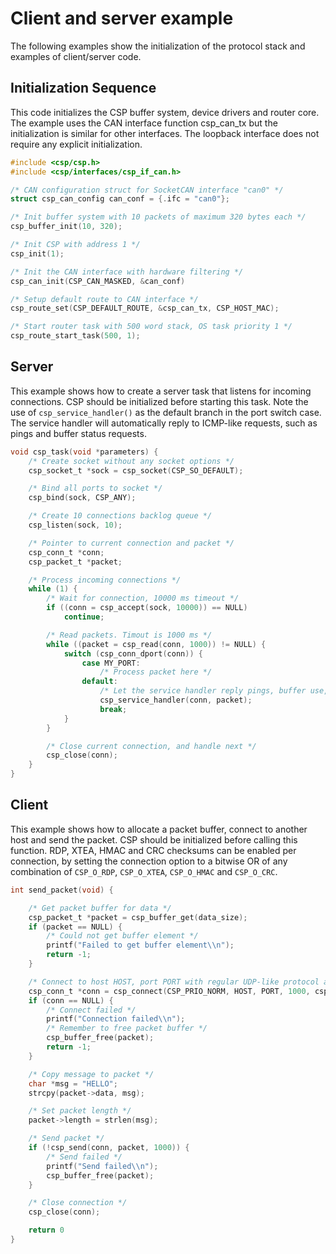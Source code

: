 Client and server example
=========================

The following examples show the initialization of the protocol stack and examples of client/server code.

Initialization Sequence
-----------------------

This code initializes the CSP buffer system, device drivers and router core. The example uses the CAN interface function csp_can_tx but the initialization is similar for other interfaces. The loopback interface does not require any explicit initialization.

``` c
#include <csp/csp.h>
#include <csp/interfaces/csp_if_can.h>

/* CAN configuration struct for SocketCAN interface "can0" */
struct csp_can_config can_conf = {.ifc = "can0"};

/* Init buffer system with 10 packets of maximum 320 bytes each */
csp_buffer_init(10, 320);

/* Init CSP with address 1 */
csp_init(1);

/* Init the CAN interface with hardware filtering */
csp_can_init(CSP_CAN_MASKED, &can_conf)

/* Setup default route to CAN interface */
csp_route_set(CSP_DEFAULT_ROUTE, &csp_can_tx, CSP_HOST_MAC);

/* Start router task with 500 word stack, OS task priority 1 */
csp_route_start_task(500, 1);
```

Server
------

This example shows how to create a server task that listens for incoming connections. CSP should be initialized before starting this task. Note the use of `csp_service_handler()` as the default branch in the port switch case. The service handler will automatically reply to ICMP-like requests, such as pings and buffer status requests.

``` c
void csp_task(void *parameters) {
    /* Create socket without any socket options */
    csp_socket_t *sock = csp_socket(CSP_SO_DEFAULT);

    /* Bind all ports to socket */
    csp_bind(sock, CSP_ANY);

    /* Create 10 connections backlog queue */
    csp_listen(sock, 10);

    /* Pointer to current connection and packet */
    csp_conn_t *conn;
    csp_packet_t *packet;

    /* Process incoming connections */
    while (1) {
        /* Wait for connection, 10000 ms timeout */    
        if ((conn = csp_accept(sock, 10000)) == NULL)
            continue;

        /* Read packets. Timout is 1000 ms */
        while ((packet = csp_read(conn, 1000)) != NULL) {
            switch (csp_conn_dport(conn)) {
                case MY_PORT:
                    /* Process packet here */
                default:
                    /* Let the service handler reply pings, buffer use, etc. */
                    csp_service_handler(conn, packet);
                    break;
            }
        }

        /* Close current connection, and handle next */
        csp_close(conn);
    }
}
```

Client
------

This example shows how to allocate a packet buffer, connect to another host and send the packet. CSP should be initialized before calling this function. RDP, XTEA, HMAC and CRC checksums can be enabled per connection, by setting the connection option to a bitwise OR of any combination of `CSP_O_RDP`, `CSP_O_XTEA`, `CSP_O_HMAC` and `CSP_O_CRC`.

``` c
int send_packet(void) {

    /* Get packet buffer for data */
    csp_packet_t *packet = csp_buffer_get(data_size);
    if (packet == NULL) {
        /* Could not get buffer element */
        printf("Failed to get buffer element\\n");
        return -1;
    }

    /* Connect to host HOST, port PORT with regular UDP-like protocol and 1000 ms timeout */
    csp_conn_t *conn = csp_connect(CSP_PRIO_NORM, HOST, PORT, 1000, csp_o_base_flags);
    if (conn == NULL) {
        /* Connect failed */
        printf("Connection failed\\n");
        /* Remember to free packet buffer */
        csp_buffer_free(packet);
        return -1;
    }

    /* Copy message to packet */
    char *msg = "HELLO";
    strcpy(packet->data, msg);

    /* Set packet length */
    packet->length = strlen(msg);

    /* Send packet */
    if (!csp_send(conn, packet, 1000)) {
        /* Send failed */
        printf("Send failed\\n");
        csp_buffer_free(packet);
    }

    /* Close connection */
    csp_close(conn);

    return 0
}
```

